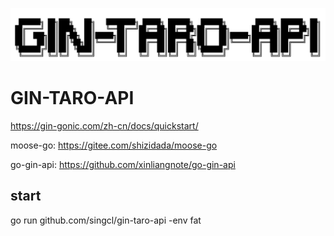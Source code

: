 ![gin-taro-api](./assets/images/20220609102431.jpg)

# GIN-TARO-API

https://gin-gonic.com/zh-cn/docs/quickstart/

moose-go: https://gitee.com/shizidada/moose-go

go-gin-api: https://github.com/xinliangnote/go-gin-api

## start

go run github.com/singcl/gin-taro-api -env fat